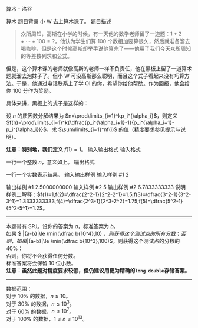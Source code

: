 



算术 - 洛谷














算术
题目背景
小 W 去上算术课了。
题目描述
> 众所周知，高斯在小学的时候，有一天他的数学老师留了一道题：$1+2+\cdots+100=?$，他认为学生们算 $100$ 个数相加要算很久，然后就准备溜去喝咖啡，但是这个时候高斯却举手说他算完了——他用了我们今天众所周知的等差数列求和公式。

但是，这个算术课的老师就像高斯的老师一样不负责任，他在黑板上留了一道算术题就溜去泡妹子了。但小 W 可没高斯那么聪明，而且这个式子看起来没有巧算方法。于是，他通过电话联系上了学 $\text{OI}$ 的你，希望你给他帮助。作为回报，他会给你 $100$ 分作为奖励。

具体来讲，黑板上的式子是这样的：

设 $n$ 的质因数分解结果为 $n=\prod\limits_{i=1}^kp_i^{\alpha_i}$，则定义 $f(n)=\prod\limits_{i=1}^k{\dfrac{p_i^{\alpha_i+1}-1}{p_i^{\alpha_i+1}-p_i^{\alpha_i}}}$，求 $\sum\limits_{i=1}^nf(i)$ 的值（精度要求参见提示与说明）。

**注意：特别地，我们定义** $f(1)=1$。
输入输出格式
输入格式

一行一个整数 $n$，意义如上。
输出格式

一行一个实数表示结果。
输入输出样例
输入样例 #1
2

输出样例 #1
2.5000000000
输入样例 #2
5
输出样例 #2
6.7833333333
说明
样例二解释：$f(1)=1,f(2)=\dfrac{2^2-1}{2^2-2^1}=1.5,f(3)=\dfrac{3^2-1}{3^2-3^1}=1.3333333333,f(4)=\dfrac{2^3-1}{2^3-2^2}=1.75,f(5)=\dfrac{5^2-1}{5^2-5^1}=1.2$。
********
本题带有 $\text{SPJ}$。设你的答案为 $a$，标准答案为 $b$。  
如果 $ |{a-b}|\le \min(\dfrac b{10^4},10) $，则获得这个测试点的所有分数；  
否则，如果$|{a-b}|\le \min(\dfrac b{10^3},100)$，则获得这个测试点的分数的 $40\%$；  
否则，你将不会获得任何分数。  
标准答案将会保留 10 位小数。  
**注意：虽然此题对精度要求较低，但仍建议用更为精确的`long double`存储答案。**
********
数据范围：  
对于 $10\%$ 的数据，$n\le10$。  
对于 $30\%$ 的数据，$n\le10^3$。  
对于 $60\%$ 的数据，$n\le10^7$。  
对于 $100\%$ 的数据，$1\le n\le10^{13}$。






